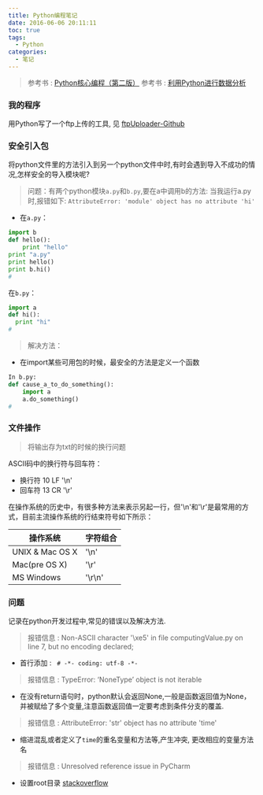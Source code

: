 ```yaml
---
title: Python编程笔记
date: 2016-06-06 20:11:11
toc: true
tags:
  - Python
categories:
  - 笔记
---
```

> 参考书 : [Python核心编程（第二版）](https://book.douban.com/subject/3112503/)
> 参考书 : [利用Python进行数据分析](https://book.douban.com/subject/25779298/)
<!--more-->
### **我的程序**

用Python写了一个ftp上传的工具, 见 [ftpUploader-Github](https://github.com/Simshang/ftpUploader)

### **安全引入包**

将python文件里的方法引入到另一个python文件中时,有时会遇到导入不成功的情况,怎样安全的导入模块呢?

>  问题：有两个python模块`a.py`和`b.py`,要在a中调用b的方法:
   当我运行a.py时,报错如下:
   `AttributeError: 'module' object has no attribute 'hi'`

- 在`a.py`：

```python
import b
def hello():
    print "hello"
print "a.py"
print hello()
print b.hi()
#
```

在`b.py`：

```python
import a
def hi():
  print "hi"
# 
```



> 解决方法：
- 在import某些可用包的时候，最安全的方法是定义一个函数

```python
In b.py:
def cause_a_to_do_something():
    import a
    a.do_something()
#
```

### **文件操作**

> 将输出存为txt的时候的换行问题

ASCII码中的换行符与回车符：
- 换行符 10 LF '\n'
- 回车符 13 CR '\r'

在操作系统的历史中，有很多种方法来表示另起一行，但'\n'和'\r'是最常用的方式，目前主流操作系统的行结束符号如下所示：

|操作系统	|字符组合|
|------|-------|
|UNIX & Mac OS X| '\n'|
|Mac(pre OS X)|	 '\r' |
|MS Windows|	'\r\n'|

### **问题**
记录在python开发过程中,常见的错误以及解决方法.



>   报错信息 : Non-ASCII character '\xe5' in file computingValue.py on line 7, but no encoding declared;

-   首行添加 : ` # -*- coding: utf-8 -*-`
    
>   报错信息 : TypeError: ‘NoneType’ object is not iterable

-   在没有return语句时，python默认会返回None,一般是函数返回值为None，并被赋给了多个变量,注意函数返回值一定要考虑到条件分支的覆盖.

>   报错信息 : AttributeError: 'str' object has no attribute 'time'

-   缩进混乱或者定义了`time`的重名变量和方法等,产生冲突, 更改相应的变量方法名

>   报错信息 : Unresolved reference issue in PyCharm

-   设置root目录 [stackoverflow](http://stackoverflow.com/questions/21236824/unresolved-reference-issue-in-pycharm) 


